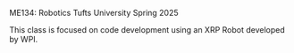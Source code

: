 ME134: Robotics 
Tufts University Spring 2025

This class is focused on code development using an XRP Robot developed by WPI.
